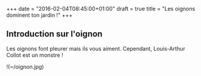 +++
date = "2016-02-04T08:45:00+01:00"
draft = true
title = "Les oignons dominent ton jardin !"
+++
## Introduction sur l'oignon

   Les oignons font pleurer mais ils vous aiment.
   Cependant, Louis-Arthur Collot est un monstre !


   !(~/oignon.jpg)

